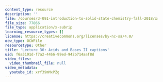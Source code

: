 ```yaml
---
content_type: resource
description: ''
file: /courses/3-091-introduction-to-solid-state-chemistry-fall-2018/xrf39mMxPZg_captions.webvtt
file_size: 77866
file_type: application/x-subrip
learning_resource_types: []
license: https://creativecommons.org/licenses/by-nc-sa/4.0/
ocw_type: OCWFile
resourcetype: Other
title: 'Lecture 30: Acids and Bases II captions'
uid: f6a3191d-f7a2-4466-99ed-942b714aaf8d
video_files:
  video_thumbnail_file: null
video_metadata:
  youtube_id: xrf39mMxPZg
---
```

